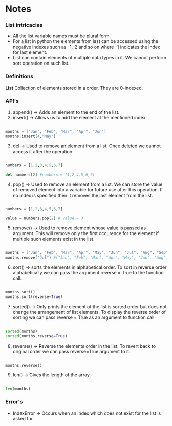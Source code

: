 # Notes

### List intricacies

- All the list variable names must be plural form.
- For a list in python the elements from last can be accessed using the negative indexes such as -1,-2 and so on where -1 indicates the index for last element.
- List can contain elements of multiple data types in it. We cannot perform sort operation on such list.

### Definitions

**List** Collection of elements stored in a order. They are 0-indexed.

### API's

1) append() -> Adds an element to the end of the list.
2) insert() -> Allows us to add the element at the mentioned index.

``` Python

months = ["Jan", "Feb", "Mar", "Apr", "Jun"]
months.insert(4,"May")

``` 

3) del -> Used to remove an element from a list. Once deleted we cannot access it after the operation.

``` Python

numbers = [1,2,3,4,5,6,7]

del numbers[2] #numbers = [1,2,4,5,6,7]

```

4) pop() -> Used to remove an element from a list. We can store the value of removed element into a variable for future use after this operation. If no index is specified then it removes the last element from the list.

``` Python

numbers = [1,2,3,4,5,6,7]

value = numbers.pop(2) # value = 3

```

5) remove() -> Used to remove element whose value is passed as argument. This will remove only the first occurence for the element if multiple such elements exist in the list.

``` Python

months = ["Jan", "Feb", "Mar", "Apr", "May", "Jun", "Jul", "Aug", "Sep", "Oct", "Nov", "Dec"]
months.remove("Jul") #["Jan", "Feb", "Mar", "Apr", "May", "Jun", "Aug", "Sep", "Oct", "Nov", "Dec"]

```

6) sort() -> sorts the elements in alphabetical order. To sort in reverse order alphabetically we can pass the argument reverse = True to the function call.

``` Python

months.sort()
months.sort(reverse=True)

```

7) sorted() -> Only prints the element of the list is sorted order but does not change the arrangement of list elements. To display the reverse order of sorting we can pass reverse = True as an argument to function call.

``` Python

sorted(months)
sorted(months,reverse=True)

```

8) reverse() -> Reverse the elements order in the list. To revert back to original order we can pass reverse=True argument to it.

``` Python

months.reverse()

```

9) len() -> Gives the length of the array. 

``` Python

len(months)

```

### Error's

- IndexError -> Occurs when an index which does not exist for the list is asked for.

